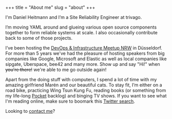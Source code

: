 +++
title = "About me"
slug = "about"
+++

I'm Daniel Heitmann and I’m a Site Reliability Engineer at trivago.

I’m moving YAML around and glueing various open source components together to form reliable systems at scale. I also occasionally contribute back to some of those projects.

I’ve been hosting the [DevOps & Infrastructure Meetup NRW](https://www.meetup.com/devops-duesseldorf/) in Düsseldorf. For more than 5 years we've had the pleasure of hosting speakers from big companies like Google, Microsoft and Elastic as well as local companies like sipgate, Uberspace, bee42 and many more. Show up and say "Hi!" when ~~you're there!~~ we're able to me go outside again! 

Apart from the doing stuff with computers, I spend a lot of time with my amazing girlfriend Marén and our beautiful cats. To stay fit, I’m either on a road bike, practicing Wing Tsun Kung Fu, reading books (or something from my life-long [Pocket](https://getpocket.com) backlog) and binging TV shows. If you want to see what I'm reading online, make sure to boomark this [Twitter search](https://twitter.com/search?q=from%3A%40dictvm%20%23justread&src=typed_query&f=live).

Looking to [contact me](/contact)?